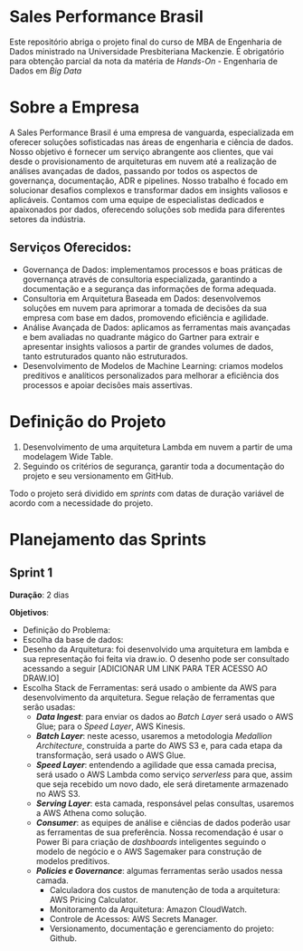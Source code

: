 # Sales Performance Brasil

Este repositório abriga o projeto final do curso de MBA de Engenharia de Dados ministrado na Universidade Presbiteriana Mackenzie. 
É obrigatório para obtenção parcial da nota da matéria de *Hands-On* - Engenharia de Dados em *Big Data*

# Sobre a Empresa

A Sales Performance Brasil é uma empresa de vanguarda, especializada em oferecer soluções sofisticadas nas áreas de engenharia e ciência de dados. Nosso objetivo é fornecer um serviço abrangente aos clientes, que vai desde o provisionamento de arquiteturas em nuvem até a realização de análises avançadas de dados, passando por todos os aspectos de governança, documentação, ADR e pipelines. Nosso trabalho é focado em solucionar desafios complexos e transformar dados em insights valiosos e aplicáveis. Contamos com uma equipe de especialistas dedicados e apaixonados por dados, oferecendo soluções sob medida para diferentes setores da indústria.

## Serviços Oferecidos:
- Governança de Dados: implementamos processos e boas práticas de governança através de consultoria especializada, garantindo a documentação e a segurança das informações de forma adequada.
- Consultoria em Arquitetura Baseada em Dados: desenvolvemos soluções em nuvem para aprimorar a tomada de decisões da sua empresa com base em dados, promovendo eficiência e agilidade.
- Análise Avançada de Dados: aplicamos as ferramentas mais avançadas e bem avaliadas no quadrante mágico do Gartner para extrair e apresentar insights valiosos a partir de grandes volumes de dados, tanto estruturados quanto não estruturados.
- Desenvolvimento de Modelos de Machine Learning: criamos modelos preditivos e analíticos personalizados para melhorar a eficiência dos processos e apoiar decisões mais assertivas.

# Definição do Projeto

1. Desenvolvimento de uma arquitetura Lambda em nuvem a partir de uma modelagem Wide Table.
2. Seguindo os critérios de segurança, garantir toda a documentação do projeto e seu versionamento em GitHub.

Todo o projeto será dividido em *sprints* com datas de duração variável de acordo com a necessidade do projeto.

# Planejamento das Sprints
## Sprint 1

**Duração**: 2 dias

**Objetivos**:
- Definição do Problema:
- Escolha da base de dados:
- Desenho da Arquitetura: foi desenvolvido uma arquitetura em lambda e sua representação foi feita via draw.io. O desenho pode ser consultado acessando a seguir [ADICIONAR UM LINK PARA TER ACESSO AO DRAW.IO]
- Escolha Stack de Ferramentas: será usado o ambiente da AWS para desenvolvimento da arquitetura. Segue relação de ferramentas que serão usadas:
  - **_Data Ingest_**: para enviar os dados ao *Batch Layer* será usado o AWS Glue; para o *Speed Layer*, AWS Kinesis.
  - **_Batch Layer_**: neste acesso, usaremos a metodologia *Medallion Architecture*, construída a parte do AWS S3 e, para cada etapa da transformação, será usado o AWS Glue.
  - **_Speed Layer_**: entendendo a agilidade que essa camada precisa, será usado o AWS Lambda como serviço *serverless* para que, assim que seja recebido um novo dado, ele será diretamente armazenado no AWS S3.
  - **_Serving Layer_**: esta camada, responsável pelas consultas, usaremos a AWS Athena como solução.
  - **_Consumer_**: as equipes de análise e ciências de dados poderão usar as ferramentas de sua preferência. Nossa recomendação é usar o Power Bi para criação de *dashboards* inteligentes seguindo o modelo de negócio e o AWS Sagemaker para construção de modelos preditivos.
  - **_Policies e Governance_**: algumas ferramentas serão usados nessa camada.
    - Calculadora dos custos de manutenção de toda a arquitetura: AWS Pricing Calculator.
    - Monitoramento da Arquitetura: Amazon CloudWatch.
    - Controle de Acessos: AWS Secrets Manager.
    - Versionamento, documentação e gerenciamento do projeto: Github.
